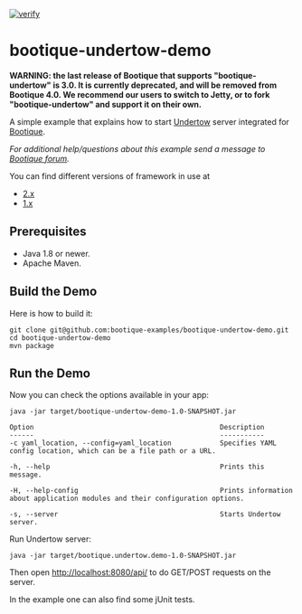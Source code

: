 [![verify](https://github.com/bootique-examples/bootique-undertow-demo/actions/workflows/verify.yml/badge.svg)](https://github.com/bootique-examples/bootique-undertow-demo/actions/workflows/verify.yml)
# bootique-undertow-demo

**WARNING: the last release of Bootique that supports "bootique-undertow" is 3.0. It is currently deprecated, and will be removed from Bootique 4.0. We recommend our users to switch to Jetty, or to fork "bootique-undertow" and support it on their own.**

A simple example that explains how to start [Undertow](https://undertow.io) server integrated for [Bootique](https://bootique.io). 

*For additional help/questions about this example send a message to
[Bootique forum](https://groups.google.com/forum/#!forum/bootique-user).*

You can find different versions of framework in use at

* [2.x](https://github.com/bootique-examples/bootique-undertow-demo/tree/2.x)
* [1.x](https://github.com/bootique-examples/bootique-undertow-demo/tree/1.x)

## Prerequisites

* Java 1.8 or newer.
* Apache Maven.

## Build the Demo

Here is how to build it:

	git clone git@github.com:bootique-examples/bootique-undertow-demo.git
	cd bootique-undertow-demo
	mvn package

## Run the Demo

Now you can check the options available in your app:

    java -jar target/bootique-undertow-demo-1.0-SNAPSHOT.jar
    
    Option                                              Description
    ------                                              -----------    
    -c yaml_location, --config=yaml_location            Specifies YAML config location, which can be a file path or a URL.

    -h, --help                                          Prints this message.

    -H, --help-config                                   Prints information about application modules and their configuration options.

    -s, --server                                        Starts Undertow server. 
    
Run Undertow server:

    java -jar target/bootique.undertow.demo-1.0-SNAPSHOT.jar
    
Then open [http://localhost:8080/api/](http://localhost:8080/api/) to do GET/POST requests on the server.

In the example one can also find some jUnit tests.
